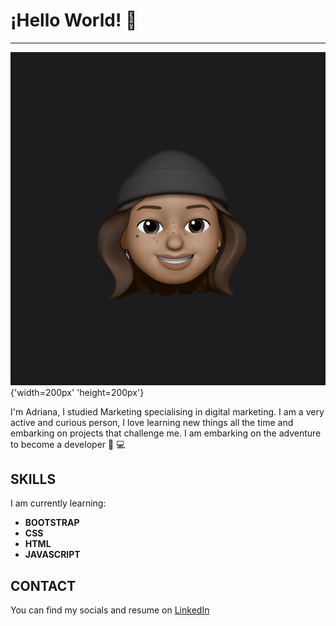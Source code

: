 # ¡Hello World! 👋 
***

![img emoji](/asset/IMG_9880.jpg){'width=200px' 'height=200px'}


I'm Adriana, I studied Marketing specialising in digital marketing. I am a very active and curious person, I love learning new things all the time and embarking on projects that challenge me. I am embarking on the adventure to become a developer 🚀 💻

## SKILLS

I am currently learning:
* **BOOTSTRAP**
* **CSS**
* **HTML**
* **JAVASCRIPT**

## CONTACT

You can find my socials and resume on [LinkedIn](https://www.linkedin.com/in/adriana-chiquito-proa%C3%B1o-064a6011b/)


